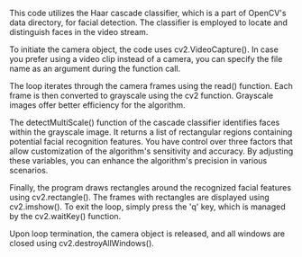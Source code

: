 This code utilizes the Haar cascade classifier, which is a part of OpenCV's data directory, for facial detection. The classifier is employed to locate and distinguish faces in the video stream.

To initiate the camera object, the code uses cv2.VideoCapture(). In case you prefer using a video clip instead of a camera, you can specify the file name as an argument during the function call.

The loop iterates through the camera frames using the read() function. Each frame is then converted to grayscale using the cv2 function. Grayscale images offer better efficiency for the algorithm.

The detectMultiScale() function of the cascade classifier identifies faces within the grayscale image. It returns a list of rectangular regions containing potential facial recognition features. You have control over three factors that allow customization of the algorithm's sensitivity and accuracy. By adjusting these variables, you can enhance the algorithm's precision in various scenarios.

Finally, the program draws rectangles around the recognized facial features using cv2.rectangle(). The frames with rectangles are displayed using cv2.imshow(). To exit the loop, simply press the 'q' key, which is managed by the cv2.waitKey() function.

Upon loop termination, the camera object is released, and all windows are closed using cv2.destroyAllWindows().
